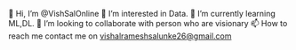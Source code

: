 👋 Hi, I’m @VishSalOnline
👀 I’m interested in Data.
🌱 I’m currently learning ML,DL.
💞️ I’m looking to collaborate with person who are visionary
📫 How to reach me contact me on vishalrameshsalunke26@gmail.com

<!---
VishSalOnline/VishSalOnline is a ✨ special ✨ repository because its `README.md` (this file) appears on your GitHub profile.
You can click the Preview link to take a look at your changes.
--->
